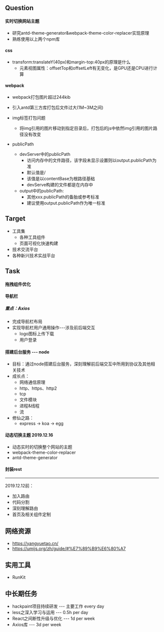 ## Question

#### 实时切换网站主题
- 研究antd-theme-generator&webpack-theme-color-replacer实现原理
- 熟练使用以上两个npm库

#### css
- transform:translateY(40px)和margin-top:40px的原理是什么
    - 元素视图属性：offsetTop和offsetLeft有无变化，是GPU还是CPU进行计算

#### webpack
- webpack打包图片超过244kib
- 引入antd第三方库打包后文件过大(1M~3M之间)
- img标签打包问题
     - 将img引用的图片移动到指定目录后，打包后的js中依然img引用的图片路径没有改变

- publicPath
    - devServer中的publicPath
        - 访问内存中的文件路径，该字段未显示设置则以output.publicPath为准
        - 默认值是/
        - 该值是以contentBase为根路径基础
        - devServe构建的文件都是在内存中
    - output中的publicPath:
        - 其他xxx.publicPath的备胎或参考标准
        - 建议使用output.publicPath作为唯一标准

## Target
- 工具集
    - 各种工具组件
    - 页面可视化快速构建
- 技术交流平台
- 各种新兴技术实战平台

## Task
#### 拖拽组件优化
#### 导航栏
##### 重点：Axios
- 完成导航栏布局
- 实现导航栏用户通用操作---涉及前后端交互
    - logo图标上传下载
    - 用户登录

#### 搭建后台服务 --- node
- 目标：通过node搭建后台服务，深刻理解前后端交互中所用到协议及其他相关技术
- 成长点：
    - 网络通信原理
    - http、https、http2
    - tcp
    - 文件模块
    - 进程&线程
    - 流
- 修仙之路：
    - express -> koa -> egg
    
#### 动态切换主题 2019.12.16
- 动态实时的切换整个网站的主题
- webpack-theme-color-replacer
- antd-theme-generator

#### 封装rest

---
2019.12.12前：
- 加入路由
- 代码分割
- 深刻理解路由
- 首页及相关组件定制

## 网络资源
- https://yangyuetao.cn/
- https://umijs.org/zh/guide/#%E7%89%B9%E6%80%A7

## 实用工具
- RunKit

## 中长期任务
- hackpaint项目持续研发 --- 主要工作 every day
- less之深入学习与运用 --- 0.5h per day
- React之间断性升级与优化  --- 1d per week
- Axios库  --- 3d per week

